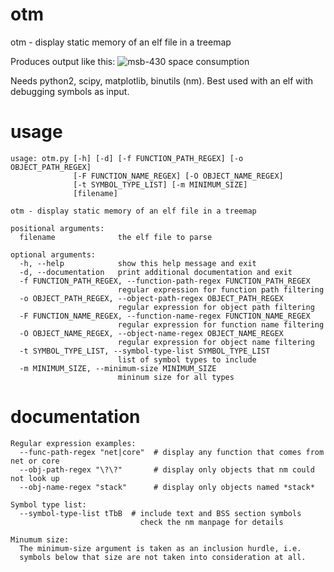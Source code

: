otm
===

otm - display static memory of an elf file in a treemap

Produces output like this: ![msb-430 space consumption](http://ludwig.spline.inf.fu-berlin.de/riot/nm/wobj/default_msb-430_nm.jpg)

Needs python2, scipy, matplotlib, binutils (nm).
Best used with an elf with debugging symbols as input.

usage
=====

```
usage: otm.py [-h] [-d] [-f FUNCTION_PATH_REGEX] [-o OBJECT_PATH_REGEX]
              [-F FUNCTION_NAME_REGEX] [-O OBJECT_NAME_REGEX]
              [-t SYMBOL_TYPE_LIST] [-m MINIMUM_SIZE]
              [filename]

otm - display static memory of an elf file in a treemap

positional arguments:
  filename              the elf file to parse

optional arguments:
  -h, --help            show this help message and exit
  -d, --documentation   print additional documentation and exit
  -f FUNCTION_PATH_REGEX, --function-path-regex FUNCTION_PATH_REGEX
                        regular expression for function path filtering
  -o OBJECT_PATH_REGEX, --object-path-regex OBJECT_PATH_REGEX
                        regular expression for object path filtering
  -F FUNCTION_NAME_REGEX, --function-name-regex FUNCTION_NAME_REGEX
                        regular expression for function name filtering
  -O OBJECT_NAME_REGEX, --object-name-regex OBJECT_NAME_REGEX
                        regular expression for object name filtering
  -t SYMBOL_TYPE_LIST, --symbol-type-list SYMBOL_TYPE_LIST
                        list of symbol types to include
  -m MINIMUM_SIZE, --minimum-size MINIMUM_SIZE
                        mininum size for all types
```

documentation
=============

```
Regular expression examples:
  --func-path-regex "net|core"  # display any function that comes from net or core
  --obj-path-regex "\?\?"       # display only objects that nm could not look up
  --obj-name-regex "stack"      # display only objects named *stack*

Symbol type list:
  --symbol-type-list tTbB  # include text and BSS section symbols
                             check the nm manpage for details

Minumum size:
  The minimum-size argument is taken as an inclusion hurdle, i.e.
  symbols below that size are not taken into consideration at all.
```
